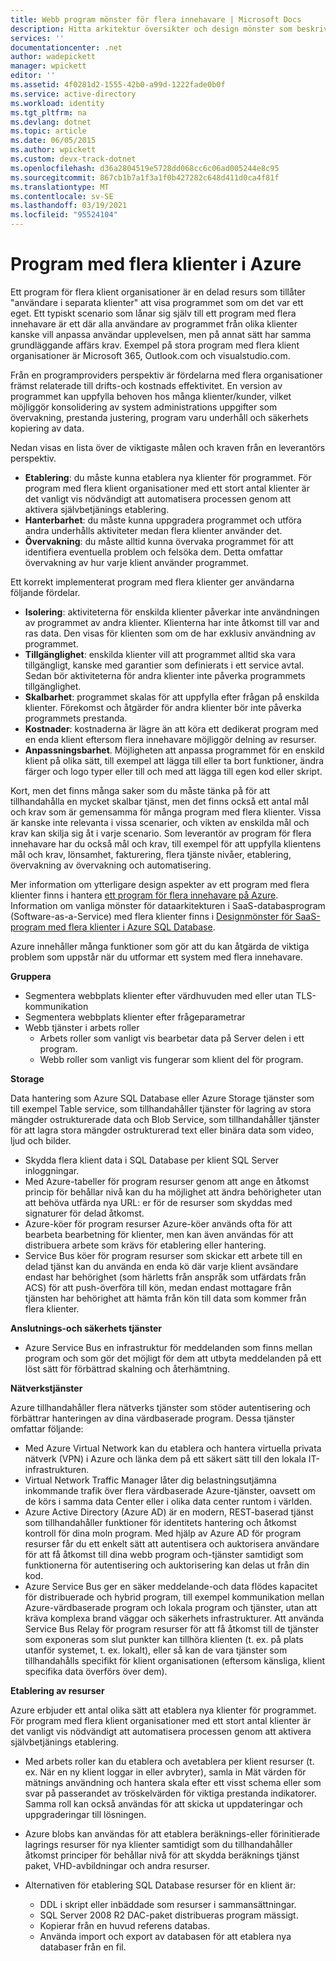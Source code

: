 ```yaml
---
title: Webb program mönster för flera innehavare | Microsoft Docs
description: Hitta arkitektur översikter och design mönster som beskriver hur du implementerar ett webb program för flera innehavare på Azure.
services: ''
documentationcenter: .net
author: wadepickett
manager: wpickett
editor: ''
ms.assetid: 4f0281d2-1555-42b0-a99d-1222fade0b0f
ms.service: active-directory
ms.workload: identity
ms.tgt_pltfrm: na
ms.devlang: dotnet
ms.topic: article
ms.date: 06/05/2015
ms.author: wpickett
ms.custom: devx-track-dotnet
ms.openlocfilehash: d36a2804519e5728dd068cc6c06ad005244e8c95
ms.sourcegitcommit: 867cb1b7a1f3a1f0b427282c648d411d0ca4f81f
ms.translationtype: MT
ms.contentlocale: sv-SE
ms.lasthandoff: 03/19/2021
ms.locfileid: "95524104"
---
```

# <a name="multitenant-applications-in-azure"></a>Program med flera klienter i Azure
Ett program för flera klient organisationer är en delad resurs som tillåter "användare i separata klienter" att visa programmet som om det var ett eget. Ett typiskt scenario som lånar sig själv till ett program med flera innehavare är ett där alla användare av programmet från olika klienter kanske vill anpassa användar upplevelsen, men på annat sätt har samma grundläggande affärs krav. Exempel på stora program med flera klient organisationer är Microsoft 365, Outlook.com och visualstudio.com.

Från en programproviders perspektiv är fördelarna med flera organisationer främst relaterade till drifts-och kostnads effektivitet. En version av programmet kan uppfylla behoven hos många klienter/kunder, vilket möjliggör konsolidering av system administrations uppgifter som övervakning, prestanda justering, program varu underhåll och säkerhets kopiering av data.

Nedan visas en lista över de viktigaste målen och kraven från en leverantörs perspektiv.

* **Etablering**: du måste kunna etablera nya klienter för programmet.  För program med flera klient organisationer med ett stort antal klienter är det vanligt vis nödvändigt att automatisera processen genom att aktivera självbetjänings etablering.
* **Hanterbarhet**: du måste kunna uppgradera programmet och utföra andra underhålls aktiviteter medan flera klienter använder det.
* **Övervakning**: du måste alltid kunna övervaka programmet för att identifiera eventuella problem och felsöka dem. Detta omfattar övervakning av hur varje klient använder programmet.

Ett korrekt implementerat program med flera klienter ger användarna följande fördelar.

* **Isolering**: aktiviteterna för enskilda klienter påverkar inte användningen av programmet av andra klienter. Klienterna har inte åtkomst till var and ras data. Den visas för klienten som om de har exklusiv användning av programmet.
* **Tillgänglighet**: enskilda klienter vill att programmet alltid ska vara tillgängligt, kanske med garantier som definierats i ett service avtal. Sedan bör aktiviteterna för andra klienter inte påverka programmets tillgänglighet.
* **Skalbarhet**: programmet skalas för att uppfylla efter frågan på enskilda klienter. Förekomst och åtgärder för andra klienter bör inte påverka programmets prestanda.
* **Kostnader**: kostnaderna är lägre än att köra ett dedikerat program med en enda klient eftersom flera innehavare möjliggör delning av resurser.
* **Anpassningsbarhet**. Möjligheten att anpassa programmet för en enskild klient på olika sätt, till exempel att lägga till eller ta bort funktioner, ändra färger och logo typer eller till och med att lägga till egen kod eller skript.

Kort, men det finns många saker som du måste tänka på för att tillhandahålla en mycket skalbar tjänst, men det finns också ett antal mål och krav som är gemensamma för många program med flera klienter. Vissa är kanske inte relevanta i vissa scenarier, och vikten av enskilda mål och krav kan skilja sig åt i varje scenario. Som leverantör av program för flera innehavare har du också mål och krav, till exempel för att uppfylla klientens mål och krav, lönsamhet, fakturering, flera tjänste nivåer, etablering, övervakning av övervakning och automatisering.

Mer information om ytterligare design aspekter av ett program med flera klienter finns i hantera [ett program för flera innehavare på Azure][Hosting a Multi-Tenant Application on Azure]. Information om vanliga mönster för dataarkitekturen i SaaS-databasprogram (Software-as-a-Service) med flera klienter finns i [Designmönster för SaaS-program med flera klienter i Azure SQL Database](./azure-sql/database/saas-tenancy-app-design-patterns.md). 

Azure innehåller många funktioner som gör att du kan åtgärda de viktiga problem som uppstår när du utformar ett system med flera innehavare.

**Gruppera**

* Segmentera webbplats klienter efter värdhuvuden med eller utan TLS-kommunikation
* Segmentera webbplats klienter efter frågeparametrar
* Webb tjänster i arbets roller
  * Arbets roller som vanligt vis bearbetar data på Server delen i ett program.
  * Webb roller som vanligt vis fungerar som klient del för program.

**Storage**

Data hantering som Azure SQL Database eller Azure Storage tjänster som till exempel Table service, som tillhandahåller tjänster för lagring av stora mängder ostrukturerade data och Blob Service, som tillhandahåller tjänster för att lagra stora mängder ostrukturerad text eller binära data som video, ljud och bilder.

* Skydda flera klient data i SQL Database per klient SQL Server inloggningar.
* Med Azure-tabeller för program resurser genom att ange en åtkomst princip för behållar nivå kan du ha möjlighet att ändra behörigheter utan att behöva utfärda nya URL: er för de resurser som skyddas med signaturer för delad åtkomst.
* Azure-köer för program resurser Azure-köer används ofta för att bearbeta bearbetning för klienter, men kan även användas för att distribuera arbete som krävs för etablering eller hantering.
* Service Bus köer för program resurser som skickar ett arbete till en delad tjänst kan du använda en enda kö där varje klient avsändare endast har behörighet (som härletts från anspråk som utfärdats från ACS) för att push-överföra till kön, medan endast mottagare från tjänsten har behörighet att hämta från kön till data som kommer från flera klienter.

**Anslutnings-och säkerhets tjänster**

* Azure Service Bus en infrastruktur för meddelanden som finns mellan program och som gör det möjligt för dem att utbyta meddelanden på ett löst sätt för förbättrad skalning och återhämtning.

**Nätverkstjänster**

Azure tillhandahåller flera nätverks tjänster som stöder autentisering och förbättrar hanteringen av dina värdbaserade program. Dessa tjänster omfattar följande:

* Med Azure Virtual Network kan du etablera och hantera virtuella privata nätverk (VPN) i Azure och länka dem på ett säkert sätt till den lokala IT-infrastrukturen.
* Virtual Network Traffic Manager låter dig belastningsutjämna inkommande trafik över flera värdbaserade Azure-tjänster, oavsett om de körs i samma data Center eller i olika data center runtom i världen.
* Azure Active Directory (Azure AD) är en modern, REST-baserad tjänst som tillhandahåller funktioner för identitets hantering och åtkomst kontroll för dina moln program. Med hjälp av Azure AD för program resurser får du ett enkelt sätt att autentisera och auktorisera användare för att få åtkomst till dina webb program och-tjänster samtidigt som funktionerna för autentisering och auktorisering kan delas ut från din kod.
* Azure Service Bus ger en säker meddelande-och data flödes kapacitet för distribuerade och hybrid program, till exempel kommunikation mellan Azure-värdbaserade program och lokala program och tjänster, utan att kräva komplexa brand väggar och säkerhets infrastrukturer. Att använda Service Bus Relay för program resurser för att få åtkomst till de tjänster som exponeras som slut punkter kan tillhöra klienten (t. ex. på plats utanför systemet, t. ex. lokalt), eller så kan de vara tjänster som tillhandahålls specifikt för klient organisationen (eftersom känsliga, klient specifika data överförs över dem).

**Etablering av resurser**

Azure erbjuder ett antal olika sätt att etablera nya klienter för programmet. För program med flera klient organisationer med ett stort antal klienter är det vanligt vis nödvändigt att automatisera processen genom att aktivera självbetjänings etablering.

* Med arbets roller kan du etablera och avetablera per klient resurser (t. ex. När en ny klient loggar in eller avbryter), samla in Mät värden för mätnings användning och hantera skala efter ett visst schema eller som svar på passerandet av tröskelvärden för viktiga prestanda indikatorer. Samma roll kan också användas för att skicka ut uppdateringar och uppgraderingar till lösningen.
* Azure blobs kan användas för att etablera beräknings-eller förinitierade lagrings resurser för nya klienter samtidigt som du tillhandahåller åtkomst principer för behållar nivå för att skydda beräknings tjänst paket, VHD-avbildningar och andra resurser.
* Alternativen för etablering SQL Database resurser för en klient är:
  
  * DDL i skript eller inbäddade som resurser i sammansättningar.
  * SQL Server 2008 R2 DAC-paket distribueras program mässigt.
  * Kopierar från en huvud referens databas.
  * Använda import och export av databasen för att etablera nya databaser från en fil.

<!--links-->

[Hosting a Multi-Tenant Application on Azure]: /previous-versions/msp-n-p/hh534480(v=pandp.10)
[Designing Multitenant Applications on Azure]: https://msdn.microsoft.com/library/windowsazure/hh689716